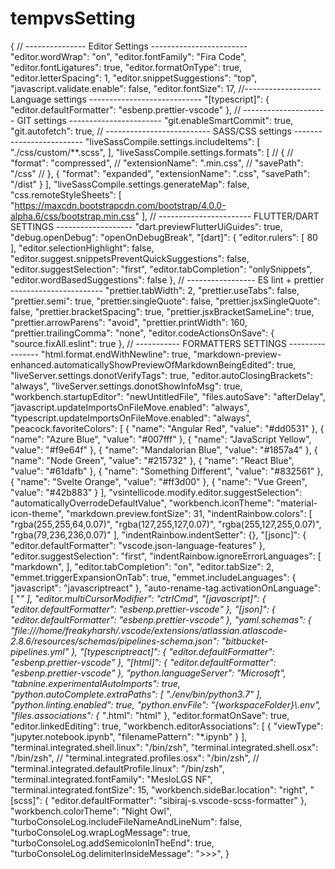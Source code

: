 # tempvsSetting
{
  // --------------- Editor Settings ------------------------
  "editor.wordWrap": "on",
  "editor.fontFamily": "Fira Code",
  "editor.fontLigatures": true,
  "editor.formatOnType": true,
  "editor.letterSpacing": 1,
  "editor.snippetSuggestions": "top",
  "javascript.validate.enable": false,
  "editor.fontSize": 17,
  //------------------- Language settings ----------------------------
  "[typescript]": {
    "editor.defaultFormatter": "esbenp.prettier-vscode"
  },
  // --------------------- GIT settings -----------------------
  "git.enableSmartCommit": true,
  "git.autofetch": true,
  // -------------------------- SASS/CSS settings -------------------------
  "liveSassCompile.settings.includeItems": [
    "./css/custom/**.scss",
  ],
  "liveSassCompile.settings.formats": [
    // {
    //   "format": "compressed",
    //   "extensionName": ".min.css",
    //   "savePath": "/css"
    // },
    {
      "format": "expanded",
      "extensionName": ".css",
      "savePath": "/dist"
    }
  ],
  "liveSassCompile.settings.generateMap": false,
  "css.remoteStyleSheets": [
    "https://maxcdn.bootstrapcdn.com/bootstrap/4.0.0-alpha.6/css/bootstrap.min.css"
  ],
  // ----------------------- FLUTTER/DART SETTINGS -------------------
  "dart.previewFlutterUiGuides": true,
  "debug.openDebug": "openOnDebugBreak",
  "[dart]": {
    "editor.rulers": [
      80
    ],
    "editor.selectionHighlight": false,
    "editor.suggest.snippetsPreventQuickSuggestions": false,
    "editor.suggestSelection": "first",
    "editor.tabCompletion": "onlySnippets",
    "editor.wordBasedSuggestions": false
  },
  // ----------------- ES lint + prettier -----------------------
  "prettier.tabWidth": 2,
  "prettier.useTabs": false,
  "prettier.semi": true,
  "prettier.singleQuote": false,
  "prettier.jsxSingleQuote": false,
  "prettier.bracketSpacing": true,
  "prettier.jsxBracketSameLine": true,
  "prettier.arrowParens": "avoid",
  "prettier.printWidth": 160,
  "prettier.trailingComma": "none",
  "editor.codeActionsOnSave": {
    "source.fixAll.eslint": true
  },
  // ----------- FORMATTERS SETTINGS ----------------
  "html.format.endWithNewline": true,
  "markdown-preview-enhanced.automaticallyShowPreviewOfMarkdownBeingEdited": true,
  "liveServer.settings.donotVerifyTags": true,
  "editor.autoClosingBrackets": "always",
  "liveServer.settings.donotShowInfoMsg": true,
  "workbench.startupEditor": "newUntitledFile",
  "files.autoSave": "afterDelay",
  "javascript.updateImportsOnFileMove.enabled": "always",
  "typescript.updateImportsOnFileMove.enabled": "always",
  "peacock.favoriteColors": [
    {
      "name": "Angular Red",
      "value": "#dd0531"
    },
    {
      "name": "Azure Blue",
      "value": "#007fff"
    },
    {
      "name": "JavaScript Yellow",
      "value": "#f9e64f"
    },
    {
      "name": "Mandalorian Blue",
      "value": "#1857a4"
    },
    {
      "name": "Node Green",
      "value": "#215732"
    },
    {
      "name": "React Blue",
      "value": "#61dafb"
    },
    {
      "name": "Something Different",
      "value": "#832561"
    },
    {
      "name": "Svelte Orange",
      "value": "#ff3d00"
    },
    {
      "name": "Vue Green",
      "value": "#42b883"
    }
  ],
  "vsintellicode.modify.editor.suggestSelection": "automaticallyOverrodeDefaultValue",
  "workbench.iconTheme": "material-icon-theme",
  "markdown.preview.fontSize": 31,
  "indentRainbow.colors": [
    "rgba(255,255,64,0.07)",
    "rgba(127,255,127,0.07)",
    "rgba(255,127,255,0.07)",
    "rgba(79,236,236,0.07)"
  ],
  "indentRainbow.indentSetter": {},
  "[jsonc]": {
    "editor.defaultFormatter": "vscode.json-language-features"
  },
  "editor.suggestSelection": "first",
  "indentRainbow.ignoreErrorLanguages": [
    "markdown",
  ],
  "editor.tabCompletion": "on",
  "editor.tabSize": 2,
  "emmet.triggerExpansionOnTab": true,
  "emmet.includeLanguages": {
    "javascript": "javascriptreact"
  },
  "auto-rename-tag.activationOnLanguage": [
    "*"
  ],
  "editor.multiCursorModifier": "ctrlCmd",
  "[javascript]": {
    "editor.defaultFormatter": "esbenp.prettier-vscode"
  },
  "[json]": {
    "editor.defaultFormatter": "esbenp.prettier-vscode"
  },
  "yaml.schemas": {
    "file:///home/freakyharsh/.vscode/extensions/atlassian.atlascode-2.8.6/resources/schemas/pipelines-schema.json": "bitbucket-pipelines.yml"
  },
  "[typescriptreact]": {
    "editor.defaultFormatter": "esbenp.prettier-vscode"
  },
  "[html]": {
    "editor.defaultFormatter": "esbenp.prettier-vscode"
  },
  "python.languageServer": "Microsoft",
  "tabnine.experimentalAutoImports": true,
  "python.autoComplete.extraPaths": [
    "./env/bin/python3.7"
  ],
  "python.linting.enabled": true,
  "python.envFile": "{workspaceFolder}\\<project>.env",
  "files.associations": {
    "*.html": "html"
  },
  "editor.formatOnSave": true,
  "editor.linkedEditing": true,
  "workbench.editorAssociations": [
    {
      "viewType": "jupyter.notebook.ipynb",
      "filenamePattern": "*.ipynb"
    }
  ],
  "terminal.integrated.shell.linux": "/bin/zsh",
  "terminal.integrated.shell.osx": "/bin/zsh",
  // "terminal.integrated.profiles.osx": "/bin/zsh",
  // "terminal.integrated.defaultProfile.linux": "/bin/zsh",
  "terminal.integrated.fontFamily": "MesloLGS NF",
  "terminal.integrated.fontSize": 15,
  "workbench.sideBar.location": "right",
  "[scss]": {
    "editor.defaultFormatter": "sibiraj-s.vscode-scss-formatter"
  },
  "workbench.colorTheme": "Night Owl",
  "turboConsoleLog.includeFileNameAndLineNum": false,
  "turboConsoleLog.wrapLogMessage": true,
  "turboConsoleLog.addSemicolonInTheEnd": true,
  "turboConsoleLog.delimiterInsideMessage": ">>>",
}
